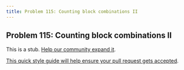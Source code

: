 ```yaml
---
title: Problem 115: Counting block combinations II
---
```

## Problem 115: Counting block combinations II

This is a stub. <a href='https://github.com/freecodecamp/guides/tree/master/src/pages/certifications/coding-interview-prep/project-euler/problem-115-counting-block-combinations-ii/index.md' target='_blank' rel='nofollow'>Help our community expand it</a>.

<a href='https://github.com/freecodecamp/guides/blob/master/README.md' target='_blank' rel='nofollow'>This quick style guide will help ensure your pull request gets accepted</a>.

<!-- The article goes here, in GitHub-flavored Markdown. Feel free to add YouTube videos, images, and CodePen/JSBin embeds  -->
